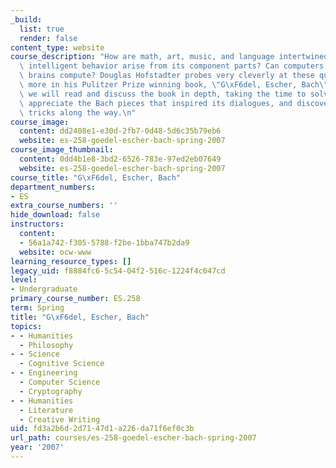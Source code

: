 ```yaml
---
_build:
  list: true
  render: false
content_type: website
course_description: "How are math, art, music, and language intertwined? How does\
  \ intelligent behavior arise from its component parts? Can computers think? Can\
  \ brains compute? Douglas Hofstadter probes very cleverly at these questions and\
  \ more in his Pulitzer Prize winning book, \"G\xF6del, Escher, Bach\". In this seminar,\
  \ we will read and discuss the book in depth, taking the time to solve its puzzles,\
  \ appreciate the Bach pieces that inspired its dialogues, and discover its hidden\
  \ tricks along the way.\n"
course_image:
  content: dd2408e1-e30d-2fb7-0d48-5d6c35b79eb6
  website: es-258-goedel-escher-bach-spring-2007
course_image_thumbnail:
  content: 0dd4b1e8-3bd2-6526-783e-97ed2eb07649
  website: es-258-goedel-escher-bach-spring-2007
course_title: "G\xF6del, Escher, Bach"
department_numbers:
- ES
extra_course_numbers: ''
hide_download: false
instructors:
  content:
  - 56a1a742-f305-5788-f2be-1bba747b2da9
  website: ocw-www
learning_resource_types: []
legacy_uid: f8884fc6-5c54-04f2-516c-1224f4c647cd
level:
- Undergraduate
primary_course_number: ES.258
term: Spring
title: "G\xF6del, Escher, Bach"
topics:
- - Humanities
  - Philosophy
- - Science
  - Cognitive Science
- - Engineering
  - Computer Science
  - Cryptography
- - Humanities
  - Literature
  - Creative Writing
uid: fd3a2b6d-2d71-47d1-a226-da71f6ef0c3b
url_path: courses/es-258-goedel-escher-bach-spring-2007
year: '2007'
---
```

